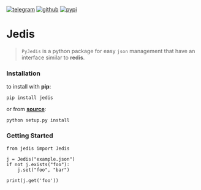 [![telegram](https://img.shields.io/badge/Telegram-/json?url=https://t.me/Kobsser&style=flat&logo=telegram&color=26A5E4)](https://t.me/Kobsser) [![github](https://img.shields.io/badge/Github-Jedis-/json?url=https://github.com/Kobsser/Jedis&style=flat&logo=github&color=181717)](https://github.com/Kobsser/Jedis) [![pypi](https://img.shields.io/badge/Pypi-/json?url=https://pypi.org/project/jedis/&style=flat&logo=pypi&color=b5b5b5)](https://pypi.org/project/jedis/)
# Jedis
>`PyJedis` is a python package for easy `json` management that have an interface similar to __redis__.

### Installation
to install with __pip__:
```
pip install jedis
```
or from **[source](https://github.com/Kobsser/Jedis)**:
```
python setup.py install
```
### Getting Started
```
from jedis import Jedis

j = Jedis("example.json")
if not j.exists("foo"):
    j.set("foo", "bar")
    
print(j.get('foo'))
```
#